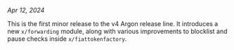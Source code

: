 *Apr 12, 2024*

This is the first minor release to the v4 Argon release line. It introduces a new `x/forwarding` module, along with various improvements to blocklist and pause checks inside `x/fiattokenfactory`.
